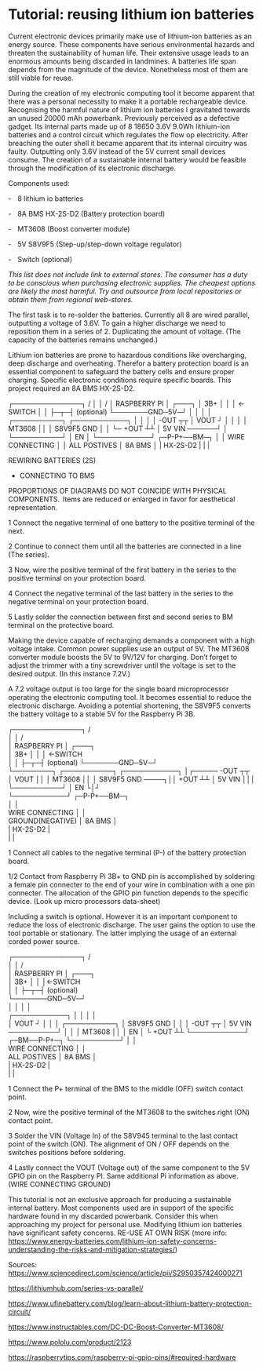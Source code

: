 # Tutorial: reusing lithium ion batteries



Current electronic devices primarily make use of lithium-ion batteries as an energy source. These components have serious environmental hazards and threaten the sustainability of human life. Their extensive usage leads to an enormous amounts being discarded in landmines. A batteries life span depends from the magnitude of the device. Nonetheless most of them are still viable for reuse. 



During the creation of my electronic computing tool it become apparent that there was a personal necessity to make it a portable rechargeable device. Recognising the harmful nature of lithium ion batteries I gravitated towards an unused 20000 mAh powerbank. Previously perceived as a defective gadget. Its internal parts made up of 8 18650 3.6V 9.0Wh lithium-ion batteries and a control circuit which regulates the flow op electricity. After breaching the outer shell it became apparent that its internal circuitry was faulty. Outputting only 3.6V instead of the 5V current small devices consume. The creation of a sustainable internal battery would be feasible through the modification of its electronic discharge.



Components used: 

-    8 lithium io batteries 

-    8A BMS HX-2S-D2 (Battery protection board) 

-    MT3608 (Boost converter module) 

-    5V S8V9F5 (Step-up/step-down voltage regulator) 

-    Switch (optional)



*This list does not include link to external stores. The consumer has a duty to be conscious when purchasing electronic supplies. The cheapest options are likely the most harmful. Try and outsource from local repositories or obtain them from regional web-stores.* 



The first task is to re-solder the batteries. Currently all 8 are wired parallel, outputting a voltage of 3.6V. To gain a higher discharge we need to reposition them in a series of 2. Duplicating the amount of voltage. (The capacity of the batteries remains unchanged.) 



Lithium ion batteries are prone to hazardous conditions like overcharging, deep discharge and overheating. Therefor a battery protection board is an essential component to safeguard the battery cells and ensure proper charging. Specific electronic conditions require specific boards. This project required an 8A BMS HX-2S-D2.

&#x20;&boxdr;&boxh;&boxh;&boxh;&boxh;&boxh;&boxh;&boxh;&boxh;&boxh;&boxh;&boxh;&boxh;&boxh;&boxh;&boxdl;&#x20;&#x20;&#x20;&#x20;&#x20;&#x20;&sol;&#x20;&#x20;&#x20;&#x20;&#x20;&#x20;&#x20;&#x20;&#x20;&#x20;&#x20;&#x20;&#x20;&#x20;&#x20;&#x20;&#x20;&NewLine;&#x20;&boxv;&#x20;&#x20;&#x20;&#x20;&#x20;&#x20;&#x20;&#x20;&#x20;&#x20;&#x20;&#x20;&#x20;&#x20;&boxv;&#x20;&#x20;&#x20;&#x20;&#x20;&sol;&#x20;&#x20;&#x20;&#x20;&#x20;&#x20;&#x20;&#x20;&#x20;&#x20;&#x20;&#x20;&#x20;&#x20;&#x20;&#x20;&#x20;&#x20;&NewLine;&#x20;&boxv;&#x20;&#x52;&#x41;&#x53;&#x50;&#x42;&#x45;&#x52;&#x52;&#x59;&#x20;&#x50;&#x49;&#x20;&boxv;&#x20;&#x20;&#x20;&boxdr;&boxh;&boxh;&boxh;&boxdl;&#x20;&#x20;&#x20;&#x20;&#x20;&#x20;&#x20;&#x20;&#x20;&#x20;&#x20;&#x20;&#x20;&#x20;&#x20;&#x20;&NewLine;&#x20;&boxv;&#x20;&#x33;&#x42;&plus;&#x20;&#x20;&#x20;&#x20;&#x20;&#x20;&#x20;&#x20;&#x20;&#x20;&boxv;&#x20;&#x20;&#x20;&boxv;&#x20;&#x20;&#x20;&boxv;&#x20;&#x20;&#x20;&#x20;&lt;&#x2d;&#x53;&#x57;&#x49;&#x54;&#x43;&#x48;&#x20;&#x20;&#x20;&#x20;&NewLine;&#x20;&boxv;&#x20;&#x20;&#x20;&#x20;&#x20;&#x20;&#x20;&#x20;&#x20;&#x20;&#x20;&#x20;&#x20;&#x20;&boxv;&#x20;&#x20;&#x20;&boxvr;&boxh;&boxhd;&boxh;&boxvl;&#x20;&#x20;&#x20;&#x20;&#x20;&lpar;&#x6f;&#x70;&#x74;&#x69;&#x6f;&#x6e;&#x61;&#x6c;&rpar;&#x20;&NewLine;&#x20;&boxur;&boxh;&boxh;&boxh;&boxh;&boxh;&boxh;&boxh;&#x47;&#x4e;&#x44;&boxh;&#x35;&#x56;&boxh;&boxul;&#x20;&#x20;&#x20;&#x20;&#x20;&#x20;&#x20;&#x20;&#x20;&#x20;&#x20;&#x20;&#x20;&#x20;&#x20;&#x20;&#x20;&#x20;&#x20;&#x20;&#x20;&#x20;&#x20;&#x20;&NewLine;&#x20;&#x20;&#x20;&#x20;&#x20;&#x20;&#x20;&#x20;&#x20;&#x20;&#x20;&#x20;&#x20;&#x20;&boxv;&#x20;&#x20;&#x20;&#x20;&#x20;&boxv;&#x20;&boxv;&#x20;&boxv;&#x20;&#x20;&#x20;&boxdr;&boxh;&boxh;&boxh;&boxh;&boxh;&boxh;&boxh;&boxh;&boxh;&boxh;&boxdl;&#x20;&NewLine;&boxdr;&boxh;&boxh;&boxh;&boxh;&boxh;&boxh;&boxh;&boxh;&boxh;&boxh;&boxh;&boxdl;&#x20;&boxv;&#x20;&#x20;&#x20;&#x20;&#x20;&boxv;&#x20;&boxv;&#x20;&boxv;&#x20;&#x20;&#x2d;&#x4f;&#x55;&#x54;&#x20;&#x20;&#x20;&#x20;&#x20;&#x20;&#x20;&#x20;&boxhd;&boxhd;&NewLine;&boxv;&#x20;&#x20;&#x20;&#x20;&#x20;&#x20;&#x20;&#x20;&#x56;&#x4f;&#x55;&#x54;&#x20;&boxul;&#x20;&#x20;&#x20;&#x20;&#x20;&boxv;&#x20;&boxv;&#x20;&boxv;&#x20;&#x20;&#x20;&boxv;&#x20;&#x20;&#x4d;&#x54;&#x33;&#x36;&#x30;&#x38;&#x20;&#x20;&boxv;&boxv;&NewLine;&boxv;&#x20;&#x53;&#x38;&#x56;&#x39;&#x46;&#x35;&#x20;&#x20;&#x47;&#x4e;&#x44;&#x20;&#x20;&#x20;&#x20;&#x20;&#x20;&#x20;&boxv;&#x20;&boxv;&#x20;&boxur;&boxh;&#x20;&plus;&#x4f;&#x55;&#x54;&#x20;&#x20;&#x20;&#x20;&#x20;&#x20;&#x20;&#x20;&boxhu;&boxhu;&NewLine;&boxv;&#x20;&#x35;&#x56;&#x20;&#x20;&#x20;&#x20;&#x20;&#x20;&#x56;&#x49;&#x4e;&#x20;&boxh;&boxh;&boxh;&boxh;&boxh;&boxh;&boxul;&#x20;&boxv;&#x20;&#x20;&#x20;&#x20;&#x20;&boxur;&boxh;&boxh;&boxh;&boxh;&boxh;&boxh;&boxh;&boxh;&boxh;&boxh;&boxul;&#x20;&NewLine;&boxv;&#x20;&#x20;&#x20;&#x20;&#x20;&#x20;&#x20;&#x20;&#x20;&#x20;&#x45;&#x4e;&#x20;&#x20;&#x20;&#x20;&#x20;&#x20;&#x20;&#x20;&#x20;&boxv;&#x20;&#x20;&#x20;&#x20;&#x20;&#x20;&#x20;&#x20;&#x20;&#x20;&#x20;&#x20;&#x20;&#x20;&#x20;&#x20;&#x20;&#x20;&NewLine;&boxur;&boxh;&boxh;&boxh;&boxh;&boxh;&boxh;&boxh;&boxh;&boxh;&boxh;&boxh;&boxul;&#x20;&#x20;&#x20;&#x20;&boxdr;&boxh;&#x50;&#x2d;&#x50;&plus;&boxh;&boxh;&#x42;&#x4d;&boxh;&boxdl;&#x20;&#x20;&#x20;&#x20;&#x20;&#x20;&#x20;&#x20;&#x20;&#x20;&#x20;&#x20;&NewLine;&#x20;&#x20;&#x20;&#x20;&#x20;&#x20;&#x20;&#x20;&#x20;&#x20;&#x20;&#x20;&#x20;&#x20;&#x20;&#x20;&#x20;&boxv;&#x20;&#x20;&#x20;&#x20;&#x20;&#x20;&#x20;&#x20;&#x20;&#x20;&boxv;&#x20;&#x20;&#x20;&#x20;&#x20;&#x20;&#x20;&#x20;&#x20;&#x20;&#x20;&#x20;&NewLine;&#x57;&#x49;&#x52;&#x45;&#x20;&#x43;&#x4f;&#x4e;&#x4e;&#x45;&#x43;&#x54;&#x49;&#x4e;&#x47;&#x20;&#x20;&boxv;&#x20;&#x20;&#x20;&#x20;&#x20;&#x20;&#x20;&#x20;&#x20;&#x20;&boxv;&#x20;&#x20;&#x20;&#x20;&#x20;&#x20;&#x20;&#x20;&#x20;&#x20;&#x20;&#x20;&NewLine;&#x41;&#x4c;&#x4c;&#x20;&#x50;&#x4f;&#x53;&#x54;&#x49;&#x56;&#x45;&#x53;&#x20;&#x20;&#x20;&#x20;&#x20;&boxv;&#x20;&#x20;&#x38;&#x41;&#x20;&#x42;&#x4d;&#x53;&#x20;&#x20;&boxv;&#x20;&#x20;&#x20;&#x20;&#x20;&#x20;&#x20;&#x20;&#x20;&#x20;&#x20;&#x20;&NewLine;&#x20;&#x20;&#x20;&#x20;&#x20;&#x20;&#x20;&#x20;&#x20;&#x20;&#x20;&#x20;&#x20;&#x20;&#x20;&#x20;&#x20;&verbar;&#x20;&#x48;&#x58;&#x2d;&#x32;&#x53;&#x2d;&#x44;&#x32;&#x20;&verbar;&#x20;&#x20;&#x20;&#x20;&#x20;&#x20;&#x20;&#x20;&#x20;&#x20;&#x20;&#x20;&NewLine;&#x20;&#x20;&#x20;&#x20;&#x20;&#x20;&#x20;&#x20;&#x20;&#x20;&#x20;&#x20;&#x20;&#x20;&#x20;&#x20;&#x20;&verbar;&#x20;&#x20;&#x20;&#x20;&#x20;&#x20;&#x20;&#x20;&#x20;&#x20;&verbar;&#x20;&#x20;&#x20;&#x20;&#x20;&#x20;&#x20;&#x20;&#x20;&#x20;&#x20;&#x20;

REWIRING BATTERIES (2S)                  
+ CONNECTING TO BMS

PROPORTIONS OF DIAGRAMS DO NOT COINCIDE 
WITH PHYSICAL COMPONENTS. 
Items are reduced or enlarged in favor 
for aesthetical representation.

                                                              
1 Connect the negative terminal of one battery to the positive terminal of the next. 

2 Continue to connect them until all the batteries are connected in a line (The series). 

3 Now, wire the positive terminal of the first battery in the series to the positive terminal on your protection board. 

4 Connect the negative terminal of the last battery in the series to the negative terminal on your protection board. 

5 Lastly solder the connection between first and second series to BM terminal on the protective board. 



Making the device capable of recharging demands a component with a high voltage intake. Common power supplies use an output of 5V. The MT3608 converter module boosts the 5V to 9V/12V for charging. Don’t forget to adjust the trimmer with a tiny screwdriver until the voltage is set to the desired output. (In this instance 7.2V.)



A 7.2 voltage output is too large for the single board microprocessor operating the electronic computing tool. It becomes essential to reduce the electronic discharge. Avoiding a potential shortening, the S8V9F5 converts the battery voltage to a stable 5V for the Raspberry Pi 3B.


 ┌──────────────┐      /                 
 │              │     /                  
 │ RASPBERRY PI │   ┌───┐                
 │ 3B+          │   │   │    <-SWITCH    
 │              │   ├─┬─┤     (optional) 
 └───────GND─5V─┘                        
          └────────┐        ┌──────────┐ 
┌───────────┐      │┌───── -OUT        ┬┬
│        VOUT      ││       │  MT3608  ││
│ S8V9F5  GND ────┐││      +OUT        ┴┴
│ 5V      VIN     │││       └──────────┘ 
│          EN     └│┘                    
└───────────┘    ┌─P-P+──BM─┐            
                 │          │            
WIRE CONNECTING  │          │            
GROUND(NEGATIVE) │  8A BMS  │            
                 | HX-2S-D2 |            
                 |          |            

                                         
1 Connect all cables to the negative terminal (P-) of the battery protection board.
 
1/2 Contact from Raspberry Pi 3B+ to GND pin is accomplished by soldering a female pin connecter to the end of your wire in combination with a one pin connecter. The allocation of the GPIO pin function depends to the specific device. (Look up micro processors data-sheet)


Including a switch is optional. However it is an important component to reduce the loss of electronic discharge. The user gains the option to use the tool portable or stationary. The latter implying the usage of an external corded power source. 



 ┌──────────────┐          /                
 │              │         /                 
 │ RASPBERRY PI │       ┌───┐               
 │ 3B+          │       │   │<-SWITCH       
 │              │       ├─┬─┤ (optional)    
 └───────GND─5V─┘                           
              │         │ │ │               
┌───────────┐ │         │ │ │               
│        VOUT ┘         │ │ │  ┌──────────┐ 
│ S8V9F5  GND           │ │ │ -OUT        ┬┬
│ 5V      VIN ──────────┘ │ │  │  MT3608  ││
│          EN             │ └ +OUT        ┴┴
└───────────┘    ┌─BM──P-P+─┐  └──────────┘ 
                 │          │               
WIRE CONNECTING  │          │               
ALL POSTIVES     │  8A BMS  │               
                 | HX-2S-D2 |               
                 |          |           
                 

1 Connect the P+ terminal of the BMS to the middle (OFF) switch contact point. 

2 Now, wire the positive terminal of the MT3608 to the switches right (ON) contact point. 

3 Solder the VIN (Voltage In) of the S8V945 terminal to the last contact point of the switch (ON). The alignment of ON / OFF depends on the switches positions before soldering. 

4 Lastly connect the VOUT (Voltage out) of the same component to the 5V GPIO pin on the Raspberry PI. Same additional Pi information as above. (WIRE CONNECTING GROUND) 



This tutorial is not an exclusive approach for producing a sustainable internal battery. Most components  used are in support of the specific hardware found in my discarded powerbank. Consider this when approaching my project for personal use. Modifying lithium ion batteries have significant safety concerns. RE-USE AT OWN RISK (more info: https://www.energy-batteries.com/lithium-ion-safety-concerns-understanding-the-risks-and-mitigation-strategies/)



Sources: 
https://www.sciencedirect.com/science/article/pii/S2950357424000271 

https://lithiumhub.com/series-vs-parallel/ 

https://www.ufinebattery.com/blog/learn-about-lithium-battery-protection-circuit/ 

https://www.instructables.com/DC-DC-Boost-Converter-MT3608/ 

https://www.pololu.com/product/2123 

https://raspberrytips.com/raspberry-pi-gpio-pins/#required-hardware 



 
